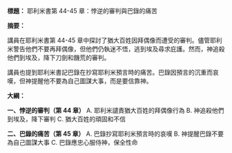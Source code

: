 **標題：** 耶利米書第 44-45 章：悖逆的審判與巴錄的痛苦

**摘要：**

講員在耶利米書第 44-45 章中探討了猶大百姓因拜偶像而遭受的審判。儘管耶利米警告他們不要再拜偶像，但他們仍執迷不悟，逃到埃及尋求庇護。然而，神追殺他們到埃及，降下刀劍和饑荒的審判。

講員也提到耶利米書記巴錄在抄寫耶利米預言時的痛苦。巴錄因預言的沉重而哀嘆，但神提醒他不要為自己圖謀大事，而是要信靠神。

**大綱：**

**一、悖逆的審判（第 44 章）**
    A. 耶利米譴責猶大百姓的拜偶像行為
    B. 神追殺他們到埃及，降下審判
    C. 猶大百姓的頑固和不信

**二、巴錄的痛苦（第 45 章）**
    A. 巴錄抄寫耶利米預言時的哀嘆
    B. 神提醒巴錄不要為自己圖謀大事
    C. 巴錄應忠心服侍神，保全性命